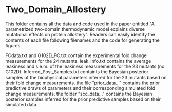 # Two_Domain_Allostery
This folder contains all the data and code used in the paper entitled "A parametrized two-domain thermodynamic model explains diverse mutational effects on protein allostery". Readers can easily identify the contents of each file following filenames and the code for generating the figures.

FCdata.txt and G102D_FC.txt contain the experimental fold change measurements for the 24 mutants.
leak_info.txt contains the average leakiness and s.e.m. of the leakiness measurements for the 23 mutants (no G102D).
Inferred_Post_Samples.txt containts the Bayesian posterior samples of the biophysical parameters inferred for the 23 mutants based on their fold change measurements.
the file "prior_data..." contains the prior predictive draws of parameters and their corresponding simulated fold change measurements.
the folder "scc_data..." contains the Bayesian posterior samples inferred for the prior predictive samples based on their simulated data.
